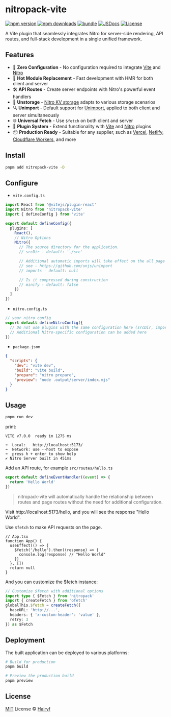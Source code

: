 # nitropack-vite

[![npm version][npm-version-src]][npm-version-href]
[![npm downloads][npm-downloads-src]][npm-downloads-href]
[![bundle][bundle-src]][bundle-href]
[![JSDocs][jsdocs-src]][jsdocs-href]
[![License][license-src]][license-href]

A Vite plugin that seamlessly integrates Nitro for server-side rendering, API routes, and full-stack development in a single unified framework.

## Features

- 🚀 **Zero Configuration** - No configuration required to integrate [Vite](https://github.com/vitejs/vite) and [Nitro](https://github.com/unjs/nitro)
- 🔄 **Hot Module Replacement** - Fast development with HMR for both client and server
- 🛠️ **API Routes** - Create server endpoints with Nitro's powerful event handlers
- 📄 **Unstorage** - [Nitro KV storage](https://nitro.build/guide/storage) adapts to various storage scenarios
- 🔍️ **Unimport** - Default support for [Unimport](https://github.com/unjs/unimport), applied to both client and server simultaneously
- 🌐 **Universal Fetch** - Use `$fetch` on both client and server
- 🔌 **Plugin System** - Extend functionality with [Vite](https://github.com/vitejs/vite) and [Nitro](https://github.com/unjs/nitro) plugins
- 📦 **Production Ready** - Suitable for any supplier, such as [Vercel](https://vercel.com), [Netlify](https://www.netlify.com), [Cloudflare Workers](https://workers.cloudflare.com), and more

## Install

```bash
pnpm add nitropack-vite -D
```

## Configure

- `vite.config.ts`

```ts
import React from '@vitejs/plugin-react'
import Nitro from 'nitropack-vite'
import { defineConfig } from 'vite'

export default defineConfig({
  plugins: [
    React(),
    // Nitro Options
    Nitro({
      // The source directory for the application.
      // srcDir - default: './src'

      // Additional automatic imports will take effect on the all page and server
      // see - https://github.com/unjs/unimport
      // imports - default: null

      // Is it compressed during construction
      // minify - default: false
    })
  ]
})
```

- `nitro.config.ts`

```ts
// your nitro config
export default defineNitroConfig({
  // Do not use plugins with the same configuration here (srcDir, imports, minify)
  // Additional Nitro-specific configuration can be added here
})
```

- `package.json`

```json
{
  "scripts": {
    "dev": "vite dev",
    "build": "vite build",
    "prepare": "nitro prepare",
    "preview": "node .output/server/index.mjs"
  }
}
```

## Usage

```sh
pnpm run dev
```

print:

```
VITE v7.0.0  ready in 1275 ms

➜  Local:   http://localhost:5173/
➜  Network: use --host to expose
➜  press h + enter to show help
✔ Nitro Server built in 451ms
```

Add an API route, for example `src/routes/hello.ts`

```ts
export default defineEventHandler((event) => {
  return 'Hello World'
})
```

> nitropack-vite will automatically handle the relationship between routes and page routes without the need for additional configuration.

Visit http://localhost:5173/hello, and you will see the response "Hello World".

Use `$fetch` to make API requests on the page.

```tsx
// App.tsx
function App() {
  useEffect(() => {
    $fetch('/hello').then((response) => {
      console.log(response) // "Hello World"
    })
  }, [])
  return null
}
```

And you can customize the $fetch instance:

```ts
// Customize $fetch with additional options
import type { $Fetch } from 'nitropack'
import { createFetch } from 'ofetch'
globalThis.$fetch = createFetch({
  baseURL: 'http://...',
  headers: { 'x-custom-header': 'value' },
  retry: 3
}) as $Fetch
```

## Deployment

The built application can be deployed to various platforms:

```bash
# Build for production
pnpm build

# Preview the production build
pnpm preview
```

## License

[MIT](./LICENSE) License © [Hairyf](https://github.com/haityf)

<!-- Badges -->

[npm-version-src]: https://img.shields.io/npm/v/nitropack-vite?style=flat&colorA=080f12&colorB=1fa669
[npm-version-href]: https://npmjs.com/package/nitropack-vite
[npm-downloads-src]: https://img.shields.io/npm/dm/nitropack-vite?style=flat&colorA=080f12&colorB=1fa669
[npm-downloads-href]: https://npmjs.com/package/nitropack-vite
[bundle-src]: https://img.shields.io/bundlephobia/minzip/nitropack-vite?style=flat&colorA=080f12&colorB=1fa669&label=minzip
[bundle-href]: https://bundlephobia.com/result?p=nitropack-vite
[license-src]: https://img.shields.io/github/license/hairyf/nitropack-vite.svg?style=flat&colorA=080f12&colorB=1fa669
[license-href]: https://github.com/hairyf/nitropack-vite/blob/main/LICENSE
[jsdocs-src]: https://img.shields.io/badge/jsdocs-reference-080f12?style=flat&colorA=080f12&colorB=1fa669
[jsdocs-href]: https://www.jsdocs.io/package/nitropack-vite
